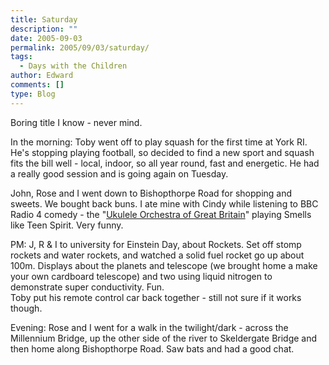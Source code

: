 ```yaml
---
title: Saturday
description: ""
date: 2005-09-03
permalink: 2005/09/03/saturday/
tags:
  - Days with the Children
author: Edward
comments: []
type: Blog
---
```


Boring title I know - never mind.

In the morning: Toby went off to play squash for the first time at York
RI. He\'s stopping playing football, so decided to find a new sport and
squash fits the bill well - local, indoor, so all year round, fast and
energetic. He had a really good session and is going again on Tuesday.

John, Rose and I went down to Bishopthorpe Road for shopping and sweets.
We bought back buns. I ate mine with Cindy while listening to BBC Radio
4 comedy - the \"[Ukulele Orchestra of Great Britain][1]\" playing
Smells like Teen Spirit. Very funny.

PM: J, R & I to university for Einstein Day, about Rockets. Set off
stomp rockets and water rockets, and watched a solid fuel rocket go up
about 100m. Displays about the planets and telescope (we brought home a
make your own cardboard telescope) and two using liquid nitrogen to
demonstrate super conductivity. Fun.  
 Toby put his remote control car back together - still not sure if it
works though.

Evening: Rose and I went for a walk in the twilight/dark - across the
Millennium Bridge, up the other side of the river to Skeldergate Bridge
and then home along Bishopthorpe Road. Saw bats and had a good chat.



[1]: https://www.ukuleleorchestra.com/
